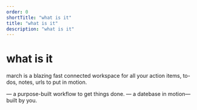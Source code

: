 ```yaml
---
order: 0
shortTitle: "what is it"
title: "what is it"
description: "what is it"
---
```


# what is it

march is a blazing fast connected workspace for all your action items, to-dos, notes, urls to put in motion.

— a purpose-built workflow to get things done.
— a datebase in motion— built by you.
